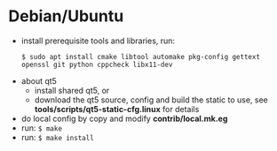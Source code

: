 # Debian/Ubuntu

- install prerequisite tools and libraries, run:
  ```
  $ sudo apt install cmake libtool automake pkg-config gettext openssl git python cppcheck libx11-dev
  ```
- about qt5
  - install shared qt5, or
  - download the qt5 source, config and build the static to use, see **tools/scripts/qt5-static-cfg.linux**
    for details
- do local config by copy and modify **contrib/local.mk.eg**
- run: `$ make`
- run: `$ make install`

